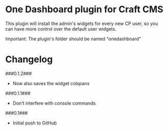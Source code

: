 One Dashboard plugin for Craft CMS
=================

This plugin will install the admin's widgets for every new CP user,
so you can have more control over the default user widgets.


Important:
The plugin's folder should be named "onedashboard"

Changelog
=================
###0.1.2###
 - Now also saves the widget colspans

###0.1.1###
- Don't interfere with console commands

###0.1###
- Initial push to GitHub
